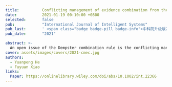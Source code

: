 ```yaml
---
title:          Conflicting management of evidence combination from the point of improvement of basic probability assignment
date:           2021-01-19 00:10:00 +0800
selected:       false
pub:            "International Journal of Intelligent Systems"
pub_last:       ' <span class="badge badge-pill badge-info">中科院升级版2区</span> <span class="badge badge-pill badge-custom badge-warning">CCF C</span> <span class="badge badge-pill badge-custom badge-primary">Regular Paper </span>'
pub_date:       "2021"

abstract: >-
  An open issue of the Dempster combination rule is the conflicting management, which is very important in multisource data fusion, such as group decision making and target recognition. To address this issue, an improved method to generate basic probability assignment is presented. Then, a new combination method to assign the conflicting mass function without the normalization is proposed to handle a highly conflicting environment. Compared with other methods, this proposed method is convenient in computing and has better accuracy to predict potential possibilities especially when disposing of extreme status. Some numerical examples and real benchmark data collected in UCI database are illustrated to verify the validity and rationality of the proposed method.
cover: assets/images/covers/2021-cmec.jpg
authors:
  - Yuanpeng He
  - Fuyuan Xiao
links:
  Paper: https://onlinelibrary.wiley.com/doi/abs/10.1002/int.22366
---
```

